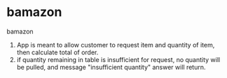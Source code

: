 # bamazon
bamazon

1. App is meant to allow customer to request item and quantity of item, then calculate total of order.
2. if quantity remaining in table is insufficient for request, no quantity will be pulled, and message "insufficient quantity" answer will return.